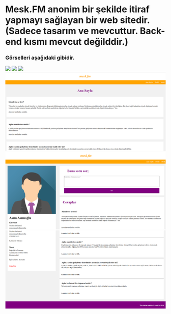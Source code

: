 <h1>Mesk.FM anonim bir şekilde itiraf yapmayı sağlayan bir web sitedir.(Sadece tasarım ve mevcuttur. Back-end kısmı mevcut değilddir.)</h1>

<h3>Görselleri aşağıdaki gibidir.</h3>
<img src="[gorsel-link](https://github.com/yeleren33/mesk.fm/blob/main/mesk01.png)" width="auto">
<img src="[gorsel-link](https://github.com/yeleren33/mesk.fm/blob/main/mesk0.png)" width="auto">
<img src="[gorsel-link](https://github.com/yeleren33/mesk.fm/blob/main/mesk02.png)" width="auto">
<img src="https://github.com/yeleren33/mesk.fm/blob/main/mesk1.png" width="auto">
<img src="https://github.com/yeleren33/mesk.fm/blob/main/mesk2.png" width="auto">
<img src="https://github.com/yeleren33/mesk.fm/blob/main/mesk3.png" width="auto">
